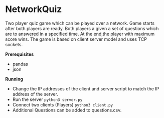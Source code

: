 # NetworkQuiz
Two player quiz game which can be played over a network. Game starts after both players are ready. Both players a given a set of questions which are to answered in a specified time. At the end,the player with maximum score wins.
The game is based on client server model and uses TCP sockets. 

**Prerequisites**
* pandas 
* json

**Running**
* Change the IP addresses of the client and server script to match the IP address of the server.
* Run the server 
```python3 server.py```
* Connect two clients (Players)
```python3 client.py```
* Additional Questions can be added to questions.csv.

